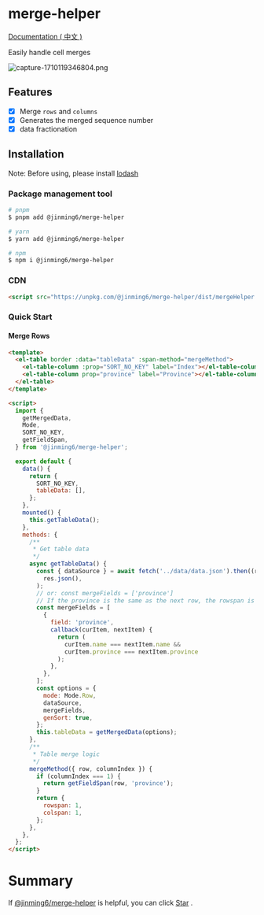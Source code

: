 # merge-helper

[Documentation ( 中文 )](https://jinming6.github.io/plugins/merge-helper.html)

Easily handle cell merges

![capture-1710119346804.png](https://s2.loli.net/2024/03/11/Fb6mMay49HWjrke.png)

## Features

- [x] Merge `rows` and `columns`
- [x] Generates the merged sequence number
- [x] data fractionation

## Installation

Note: Before using, please install [lodash](https://lodash.com)

### Package management tool

```bash
# pnpm
$ pnpm add @jinming6/merge-helper

# yarn
$ yarn add @jinming6/merge-helper

# npm
$ npm i @jinming6/merge-helper
```

### CDN

```html
<script src="https://unpkg.com/@jinming6/merge-helper/dist/mergeHelper.min.js"></script>
```

### Quick Start

#### Merge Rows

```html
<template>
  <el-table border :data="tableData" :span-method="mergeMethod">
    <el-table-column :prop="SORT_NO_KEY" label="Index"></el-table-column>
    <el-table-column prop="province" label="Province"></el-table-column>
  </el-table>
</template>

<script>
  import {
    getMergedData,
    Mode,
    SORT_NO_KEY,
    getFieldSpan,
  } from '@jinming6/merge-helper';

  export default {
    data() {
      return {
        SORT_NO_KEY,
        tableData: [],
      };
    },
    mounted() {
      this.getTableData();
    },
    methods: {
      /**
       * Get table data
       */
      async getTableData() {
        const { dataSource } = await fetch('../data/data.json').then((res) =>
          res.json(),
        );
        // or: const mergeFields = ['province']
        // If the province is the same as the next row, the rowspan is added, and the process is iterated down.
        const mergeFields = [
          {
            field: 'province',
            callback(curItem, nextItem) {
              return (
                curItem.name === nextItem.name &&
                curItem.province === nextItem.province
              );
            },
          },
        ];
        const options = {
          mode: Mode.Row,
          dataSource,
          mergeFields,
          genSort: true,
        };
        this.tableData = getMergedData(options);
      },
      /**
       * Table merge logic
       */
      mergeMethod({ row, columnIndex }) {
        if (columnIndex === 1) {
          return getFieldSpan(row, 'province');
        }
        return {
          rowspan: 1,
          colspan: 1,
        };
      },
    },
  };
</script>
```

# Summary

If [@jinming6/merge-helper](https://github.com/Jinming6/merge-helper) is helpful, you can click [Star](<(https://github.com/Jinming6/merge-helper)>) .
